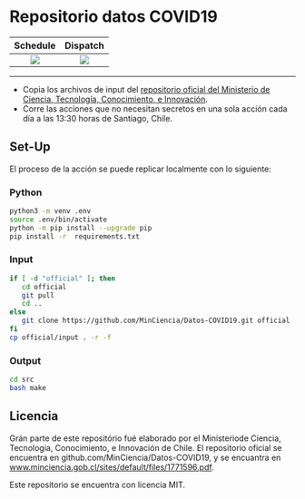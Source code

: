 # Repositorio datos COVID19

| Schedule | Dispatch |
| :------: | :------: |
| ![][s]   | ![][d]   |

---

- Copia los archivos de input del [repositorio oficial del Ministerio
  de Ciencia, Tecnología, Conocimiento, e Innovación][oficial].
- Corre las acciones que no necesitan secretos en una sola acción
  cada día a las 13:30 horas de Santiago, Chile.


## Set-Up

El proceso de la acción se puede replicar localmente con lo siguiente:

### Python

```bash
python3 -m venv .env
source .env/bin/activate
python -m pip install --upgrade pip
pip install -r  requirements.txt
```

### Input

```bash
if [ -d "official" ]; then
   cd official
   git pull
   cd ..
else
   git clone https://github.com/MinCiencia/Datos-COVID19.git official
fi
cp official/input . -r -f
```

### Output

```bash
cd src
bash make
```


## Licencia

Grán parte de este repositório fué elaborado por el Ministeriode
Ciencia, Tecnología, Conocimiento, e Innovación de Chile. El
repositorio oficial se encuentra en github.com/MinCiencia/Datos-COVID19,
y se encuantra en www.minciencia.gob.cl/sites/default/files/1771596.pdf.

Este repositorio se encuentra con licencia MIT. 



[oficial]: https://github.com/MinCiencia/Datos-COVID19
[d]: https://github.com/benjavicente/Datos-COVID19/workflows/.github/workflows/data.yml/badge.svg?event=workflow_dispatch
[s]: https://github.com/benjavicente/Datos-COVID19/workflows/.github/workflows/data.yml/badge.svg?event=schedule

